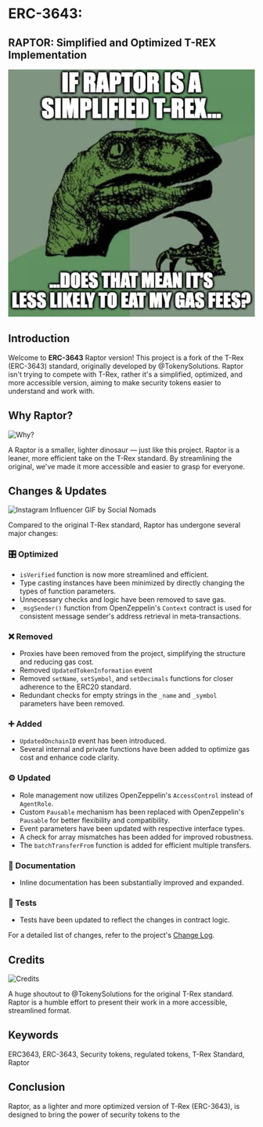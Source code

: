 # ERC-3643:

## RAPTOR: Simplified and Optimized T-REX Implementation

![Philosoraptor](./docs/img/philosoraptor.png)

## Introduction

Welcome to **ERC-3643** Raptor version! This project is a fork of the T-Rex (ERC-3643) standard, originally developed by @TokenySolutions. Raptor isn't trying to compete with T-Rex, rather it's a simplified, optimized, and more accessible version, aiming to make security tokens easier to understand and work with.

## Why Raptor?

![Why?](https://media0.giphy.com/media/3o7btPCcdNniyf0ArS/giphy.gif)

A Raptor is a smaller, lighter dinosaur — just like this project. Raptor is a leaner, more efficient take on the T-Rex standard. By streamlining the original, we've made it more accessible and easier to grasp for everyone.

## Changes & Updates

![Instagram Influencer GIF by Social Nomads](https://media2.giphy.com/media/irIRA0HQCQiTiIMMNm/giphy.gif?cid=ecf05e47qqzltc3e4038f3cguk4d2n8bo2fso7jpequhj6o9&ep=v1_gifs_search&rid=giphy.gif&ct=g)

Compared to the original T-Rex standard, Raptor has undergone several major changes:

### 🎛️ Optimized

- `isVerified` function is now more streamlined and efficient.
- Type casting instances have been minimized by directly changing the types of function parameters.
- Unnecessary checks and logic have been removed to save gas.
- `_msgSender()` function from OpenZeppelin's `Context` contract is used for consistent message sender's address retrieval in meta-transactions.

### ❌ Removed

- Proxies have been removed from the project, simplifying the structure and reducing gas cost.
- Removed `UpdatedTokenInformation` event
- Removed `setName`, `setSymbol`, and `setDecimals` functions for closer adherence to the ERC20 standard.
- Redundant checks for empty strings in the `_name` and `_symbol` parameters have been removed.

### ➕ Added

- `UpdatedOnchainID` event has been introduced.
- Several internal and private functions have been added to optimize gas cost and enhance code clarity.

### ⚙️ Updated

- Role management now utilizes OpenZeppelin's `AccessControl` instead of `AgentRole`.
- Custom `Pausable` mechanism has been replaced with OpenZeppelin's `Pausable` for better flexibility and compatibility.
- Event parameters have been updated with respective interface types.
- A check for array mismatches has been added for improved robustness.
- The `batchTransferFrom` function is added for efficient multiple transfers.

### 📝 Documentation

- Inline documentation has been substantially improved and expanded.

### 🧪 Tests

- Tests have been updated to reflect the changes in contract logic.

For a detailed list of changes, refer to the project's [Change Log](#).

## Credits

![Credits](https://media2.giphy.com/media/dzaUX7CAG0Ihi/giphy.gif)

A huge shoutout to @TokenySolutions for the original T-Rex standard. Raptor is a humble effort to present their work in a more accessible, streamlined format.

## Keywords

ERC3643, ERC-3643, Security tokens, regulated tokens, T-Rex Standard, Raptor

## Conclusion

Raptor, as a lighter and more optimized version of T-Rex (ERC-3643), is designed to bring the power of security tokens to the
